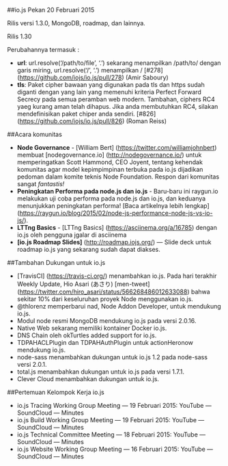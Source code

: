 ##io.js Pekan 20 Februari 2015

Rilis versi 1.3.0, MongoDB, roadmap, dan lainnya.

Rilis 1.30

Perubahannya termasuk :

* **url**: url.resolve(‘/path/to/file’, ‘.’) sekarang menampilkan /path/to/ dengan garis miring, url.resolve(‘/’, ‘.’) menampilkan / [#278] (https://github.com/iojs/io.js/pull/278) (Amir Saboury)
* **tls**: Paket cipher bawaan yang digunakan pada tls dan https sudah diganti dengan yang lain yang memenuhi kriteria Perfect Forward Secrecy pada semua peramban web modern. Tambahan, ciphers RC4 yaeg kurang aman telah dihapus. Jika anda membutuhkan RC4, silakan mendefinisikan paket chiper anda sendiri. [#826] (https://github.com/iojs/io.js/pull/826) (Roman Reiss)

##Acara komunitas

* **Node Governance** - [William Bert] (https://twitter.com/williamjohnbert) membuat [nodegovernance.io] (http://nodegovernance.io/) untuk memperingatkan Scott Hammond, CEO Joyent, tentang kehendak komunitas agar model kepimpimpinan terbuka pada io.js dijadikan pedoman dalam komite teknis Node Foundation. Respon dari komunitas sangat *fantastis!*
* **Peningkatan Performa pada node.js dan io.js** - Baru-baru ini raygun.io  melakukan uji coba performa pada node.js dan io.js, dan keduanya menunjukkan peningkatan performa! [Baca artikelnya lebih lengkap] (https://raygun.io/blog/2015/02/node-js-performance-node-js-vs-io-js/).
* **LTTng Basics** - [LTTng Basics] (https://asciinema.org/a/16785) dengan io.js oleh pengguna jgalar di asciinema
* **[io.js Roadmap Slides]** (http://roadmap.iojs.org/) — Slide deck untuk roadmap io.js yang sekarang sudah dapat diakses.

##Tambahan Dukungan untuk io.js

* [TravisCI] (https://travis-ci.org/) menambahkan io.js. Pada hari terakhir Weekly Update, Hio Asari (あさり) [men-tweet] (https://twitter.com/hiro_asari/status/566268486012633088) bahwa sekitar 10% dari keseluruhan proyek Node menggunakan io.js. 
* @thlorenz memperbarui nad, Node Addon Developer, untuk mendukung io.js. 
* Modul node resmi MongoDB mendukung io.js pada versi 2.0.16. 
* Native Web sekarang memiliki kontainer Docker io.js. 
* DNS Chain oleh okTurtles added support for io.js. 
* TDPAHACLPlugin dan TDPAHAuthPlugin untuk actionHeronow mendukung io.js. 
* node-sass menambahkan dukungan untuk io.js 1.2 pada node-sass versi 2.0.1. 
* total.js menambahkan dukungan untuk io.js pada versi 1.7.1. 
* Clever Cloud menambahkan dukungan untuk io.js.

##Pertemuan Kelompok Kerja io.js

* io.js Tracing Working Group Meeting — 19 Februari 2015: YouTube — SoundCloud — Minutes
* io.js Build Working Group Meeting — 19 Februari 2015: YouTube — SoundCloud — Minutes
* io.js Technical Committee Meeting — 18 Februari 2015: YouTube — SoundCloud — Minutes
* io.js Website Working Group Meeting — 16 Februari 2015: YouTube — SoundCloud — Minutes
